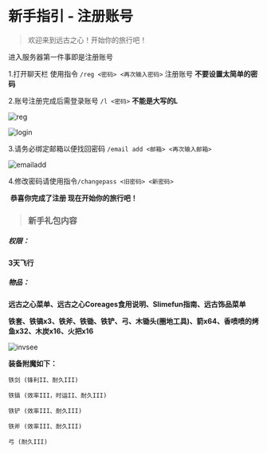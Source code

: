 # 新手指引 - 注册账号

> 欢迎来到远古之心！开始你的旅行吧！

进入服务器第一件事即是注册账号

1.打开聊天栏 使用指令 `/reg <密码> <再次输入密码>` 注册账号  **不要设置太简单的密码**

2.账号注册完成后需登录账号 `/l <密码>`   **不能是大写的L**

![reg](C:\Users\wdsj2\Music\coreages\Newplayer\image\reg.png)

![login](C:\Users\wdsj2\Music\coreages\Newplayer\image\login.png)

3.请务必绑定邮箱以便找回密码 `/email add <邮箱> <再次输入邮箱>`

![emailadd](C:\Users\wdsj2\Music\coreages\Newplayer\image\emailadd.png)

4.修改密码请使用指令`/changepass <旧密码> <新密码>`



​					**恭喜你完成了注册 现在开始你的旅行吧！**



> ### 新手礼包内容

##### **权限：**

**3天飞行**

##### **物品：**

**远古之心菜单、远古之心Coreages食用说明、Slimefun指南、远古饰品菜单**

**铁套、铁镐x3、铁斧、铁锄、铁铲、弓、木锄头(圈地工具)、箭x64、香喷喷的烤鱼x32、木炭x16、火把x16**

![invsee](C:\Users\wdsj2\Music\coreages\Newplayer\image\invsee.png)



**装备附魔如下：**

`铁剑 (锋利II、耐久III)` 

`铁镐 (效率III，时运II、耐久III)`

`铁铲 (效率III、耐久III)`

`铁斧 (效率III、耐久III)`

`弓 (耐久III)`
